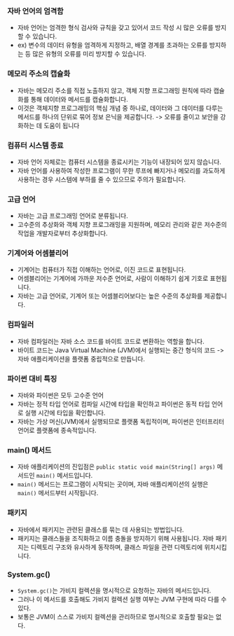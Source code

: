### 자바 언어의 엄격함

- 자바 언어는 엄격한 형식 검사와 규칙을 갖고 있어서 코드 작성 시 많은 오류를 방지할 수 있습니다.
- ex) 변수의 데이터 유형을 엄격하게 지정하고, 배열 경계를 초과하는 오류를 방지하는 등 많은 유형의 오류를 미리 방지할 수 있습니다.

### 메모리 주소의 캡슐화

- 자바는 메모리 주소를 직접 노출하지 않고, 객체 지향 프로그래밍 원칙에 따라 캡슐화를 통해 데이터와 메서드를 캡슐화합니다.
- 이것은 객체지향 프로그래밍의 핵심 개념 중 하나로, 데이터와 그 데이터를 다루는 메서드를 하나의 단위로 묶어 정보 은닉을 제공합니다.
  -> 오류를 줄이고 보안을 강화하는 데 도움이 됩니다

### 컴퓨터 시스템 종료

- 자바 언어 자체로는 컴퓨터 시스템을 종료시키는 기능이 내장되어 있지 않습니다.
- 자바 언어를 사용하여 작성한 프로그램이 무한 루프에 빠지거나 메모리를 과도하게 사용하는 경우 시스템에 부하를 줄 수 있으므로 주의가 필요합니다.

### 고급 언어

- 자바는 고급 프로그래밍 언어로 분류됩니다.
- 고수준의 추상화와 객체 지향 프로그래밍을 지원하며, 메모리 관리와 같은 저수준의 작업을 개발자로부터 추상화합니다.

### 기계어와 어셈블리어

- 기계어는 컴퓨터가 직접 이해하는 언어로, 이진 코드로 표현됩니다.
- 어셈블리어는 기계어에 가까운 저수준 언어로, 사람이 이해하기 쉽게 기호로 표현됩니다.
- 자바는 고급 언어로, 기계어 또는 어셈블리어보다는 높은 수준의 추상화를 제공합니다.

### 컴파일러

- 자바 컴파일러는 자바 소스 코드를 바이트 코드로 변환하는 역할을 합니다.
- 바이트 코드는 Java Virtual Machine (JVM)에서 실행되는 중간 형식의 코드 -> 자바 애플리케이션을 플랫폼 중립적으로 만듭니다.

### 파이썬 대비 특징

- 자바와 파이썬은 모두 고수준 언어
- 자바는 정적 타입 언어로 컴파일 시간에 타입을 확인하고 파이썬은 동적 타입 언어로 실행 시간에 타입을 확인합니다.
- 자바는 가상 머신(JVM)에서 실행되므로 플랫폼 독립적이며, 파이썬은 인터프리터 언어로 플랫폼에 종속적입니다.

### main() 메서드

- 자바 애플리케이션의 진입점은 `public static void main(String[] args)` 메서드인 `main()` 메서드입니다.
- `main()` 메서드는 프로그램이 시작되는 곳이며, 자바 애플리케이션의 실행은 `main()` 메서드부터 시작됩니다.

### 패키지

- 자바에서 패키지는 관련된 클래스를 묶는 데 사용되는 방법입니다.
- 패키지는 클래스들을 조직화하고 이름 충돌을 방지하기 위해 사용됩니다. 자바 패키지는 디렉토리 구조와 유사하게 동작하며, 클래스 파일을 관련 디렉토리에 위치시킵니다.

### System.gc()

- `System.gc()`는 가비지 컬렉션을 명시적으로 요청하는 자바의 메서드입니다.
- 그러나 이 메서드를 호출해도 가비지 컬렉션 실행 여부는 JVM 구현에 따라 다를 수 있다.
- 보통은 JVM이 스스로 가비지 컬렉션을 관리하므로 명시적으로 호출할 필요는 없다.
